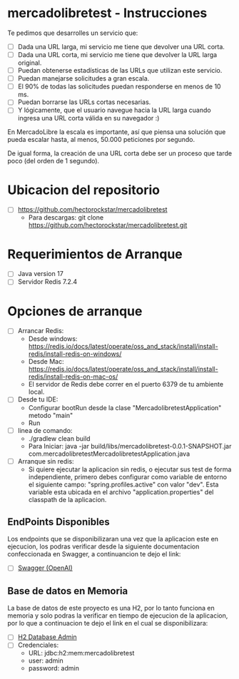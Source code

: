 # mercadolibretest - Instrucciones

Te pedimos que desarrolles un servicio que:
- [ ] Dada una URL larga, mi servicio me tiene que devolver una URL corta.
- [ ] Dada una URL corta, mi servicio me tiene que devolver la URL larga original.
- [ ] Puedan obtenerse estadísticas de las URLs que utilizan este servicio.
- [ ] Puedan manejarse solicitudes a gran escala.
- [ ] El 90% de todas las solicitudes puedan responderse en menos de 10 ms.
- [ ] Puedan borrarse las URLs cortas necesarias.
- [ ] Y lógicamente, que el usuario navegue hacia la URL larga cuando ingresa una URL corta válida en su navegador :)

En MercadoLibre la escala es importante, así que piensa una solución que pueda escalar
hasta, al menos, 50.000 peticiones por segundo.

De igual forma, la creación de una URL corta debe ser un proceso que tarde poco (del orden
de 1 segundo).

# Ubicacion del repositorio
- [ ] https://github.com/hectorockstar/mercadolibretest
  - Para descargas: git clone https://github.com/hectorockstar/mercadolibretest.git

# Requerimientos de Arranque
- [ ] Java version 17
- [ ] Servidor Redis 7.2.4

# Opciones de arranque
- [ ] Arrancar Redis:
  - Desde windows: https://redis.io/docs/latest/operate/oss_and_stack/install/install-redis/install-redis-on-windows/
  - Desde Mac: https://redis.io/docs/latest/operate/oss_and_stack/install/install-redis/install-redis-on-mac-os/
  - El servidor de Redis debe correr en el puerto 6379 de tu ambiente local. 
- [ ] Desde tu IDE:
  - Configurar bootRun desde la clase "MercadolibretestApplication" metodo "main"
  - Run
- [ ] linea de comando:
  - ./gradlew clean build
  - Para Iniciar: java -jar build/libs/mercadolibretest-0.0.1-SNAPSHOT.jar com.mercadolibretestMercadolibretestApplication.java
- [ ] Arranque sin redis:
  - Si quiere ejecutar la aplicacion sin redis, o ejecutar sus test de forma independiente, primero debes configurar como variable de entorno el siguiente campo: "spring.profiles.active" con valor "dev". Esta variable esta ubicada en el archivo "application.properties" del classpath de la aplicacion.


## EndPoints Disponibles
Los endpoints que se disponibilizaran una vez que la aplicacion este en ejecucion, los podras verificar desde la siguiente documentacion confeccionada en Swagger, a continuancion te dejo el link:
- [ ] [Swagger (OpenAI)](http://localhost:1004/swagger-ui/index.html)


## Base de datos en Memoria
La base de datos de este proyecto es una H2, por lo tanto funciona en memoria y solo podras la verificar en tiempo de ejecucion de la aplicacion, por lo que a continuacion te dejo el link en el cual se disponibilizara:
- [ ] [H2 Database Admin](http://localhost:1004/h2-console/)
- [ ] Credenciales:
  - URL: jdbc:h2:mem:mercadolibretest
  - user: admin
  - password: admin